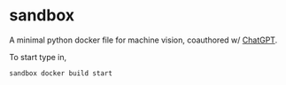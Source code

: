 # sandbox

A minimal python docker file for machine vision, coauthored w/ [ChatGPT](https://chat.openai.com/chat/57dc98d5-3d99-4b69-89bf-d26925464b02).

To start type in,

```bash
sandbox docker build start
```